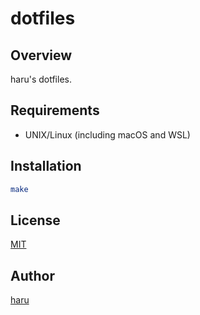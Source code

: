 # dotfiles

## Overview

haru's dotfiles.

## Requirements

- UNIX/Linux (including macOS and WSL)

## Installation

```sh
make
```

## License

[MIT](LICENSE)

## Author

[haru](https://haru52.com/)
